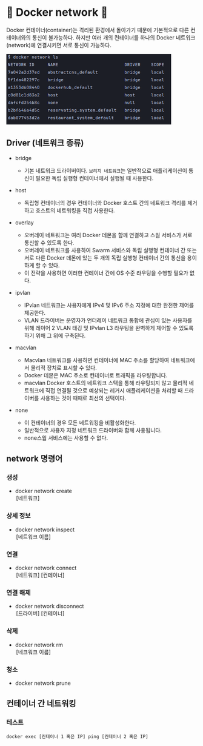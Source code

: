 # 🐋 Docker network 🐋


Docker 컨테이너(container)는 격리된 환경에서 돌아가기 때문에 기본적으로 다른 컨테이너와의 통신이 불가능하다. 
하지만 여러 개의 컨테이너를 하나의 Docker 네트워크(network)에 연결시키면 서로 통신이 가능하다.

![img.png](../images/img.png)

## Driver (네트워크 종류)

- bridge
  - 기본 네트워크 드라이버이다. `브리지 네트워크`는 일반적으로 애플리케이션이 통신이 필요한 독립 실행형 컨테이너에서 실행될 때 사용한다.

- host
  - 독립형 컨테이너의 경우 컨테이너와 Docker 호스트 간의 네트워크 격리를 제거하고 호스트의 네트워킹을 직접 사용한다.

- overlay
  - 오버레이 네트워크는 여러 Docker 데몬을 함께 연결하고 스웜 서비스가 서로 통신할 수 있도록 한다. 
  - 오버레이 네트워크를 사용하여 Swarm 서비스와 독립 실행형 컨테이너 간 또는 서로 다른 Docker 데몬에 있는 두 개의 독립 실행형 컨테이너 간의 통신을 용이하게 할 수 있다.
  - 이 전략을 사용하면 이러한 컨테이너 간에 OS 수준 라우팅을 수행할 필요가 없다.

- ipvlan
  - IPvlan 네트워크는 사용자에게 IPv4 및 IPv6 주소 지정에 대한 완전한 제어를 제공한다. 
  - VLAN 드라이버는 운영자가 언더레이 네트워크 통합에 관심이 있는 사용자를 위해 레이어 2 VLAN 태깅 및 IPvlan L3 라우팅을 완벽하게 제어할 수 있도록 하기 위해 그 위에 구축된다.

- macvlan
  - Macvlan 네트워크를 사용하면 컨테이너에 MAC 주소를 할당하여 네트워크에서 물리적 장치로 표시할 수 있다.
  - Docker 데몬은 MAC 주소로 컨테이너로 트래픽을 라우팅합니다. 
  - macvlan Docker 호스트의 네트워크 스택을 통해 라우팅되지 않고 물리적 네트워크에 직접 연결될 것으로 예상되는 레거시 애플리케이션을 처리할 때 드라이버를 사용하는 것이 때때로 최선의 선택이다.

- none
  - 이 컨테이너의 경우 모든 네트워킹을 비활성화한다. 
  - 일반적으로 사용자 지정 네트워크 드라이버와 함께 사용됩니다. 
  - none스웜 서비스에는 사용할 수 없다.


## network 명령어
### 생성
  - docker network create <Option> [네트워크]
  
### 상세 정보
  - docker network inspect <Option> [네트워크 이름]
### 연결
  - docker network connect <Option> [네트워크] [컨테이너]
### 연결 해제
  - docker network disconnect <Option> [드라이버] [컨테이너]
### 삭제
  - docker network rm <Option> [네크워크 이름]
### 청소
  - docker network prune

## 컨테이너 간 네트워킹

### 테스트
    docker exec [컨테이너 1 혹은 IP] ping [컨테이너 2 혹은 IP]

